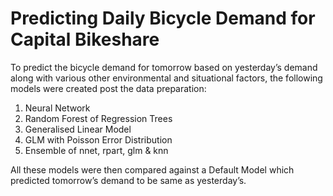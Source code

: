 # Predicting Daily Bicycle Demand for Capital Bikeshare

To predict the bicycle demand for tomorrow based on yesterday’s demand along with various other environmental and situational factors, the following models were created post the data preparation:

1. Neural Network
2. Random Forest of Regression Trees
3. Generalised Linear Model
4. GLM with Poisson Error Distribution
5. Ensemble of nnet, rpart, glm & knn

All these models were then compared against a Default Model which predicted tomorrow’s demand to be same as yesterday’s.
